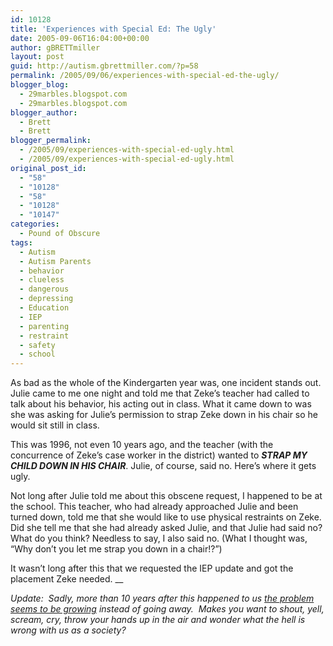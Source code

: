 ```yaml
---
id: 10128
title: 'Experiences with Special Ed: The Ugly'
date: 2005-09-06T16:04:00+00:00
author: gBRETTmiller
layout: post
guid: http://autism.gbrettmiller.com/?p=58
permalink: /2005/09/06/experiences-with-special-ed-the-ugly/
blogger_blog:
  - 29marbles.blogspot.com
  - 29marbles.blogspot.com
blogger_author:
  - Brett
  - Brett
blogger_permalink:
  - /2005/09/experiences-with-special-ed-ugly.html
  - /2005/09/experiences-with-special-ed-ugly.html
original_post_id:
  - "58"
  - "10128"
  - "58"
  - "10128"
  - "10147"
categories:
  - Pound of Obscure
tags:
  - Autism
  - Autism Parents
  - behavior
  - clueless
  - dangerous
  - depressing
  - Education
  - IEP
  - parenting
  - restraint
  - safety
  - school
---
```

As bad as the whole of the Kindergarten year was, one incident stands out. Julie came to me one night and told me that Zeke’s teacher had called to talk about his behavior, his acting out in class. What it came down to was she was asking for Julie’s permission to strap Zeke down in his chair so he would sit still in class.

This was 1996, not even 10 years ago, and the teacher (with the concurrence of Zeke’s case worker in the district) wanted to **_STRAP MY CHILD DOWN IN HIS CHAIR_**. Julie, of course, said no. Here’s where it gets ugly.

Not long after Julie told me about this obscene request, I happened to be at the school. This teacher, who had already approached Julie and been turned down, told me that she would like to use physical restraints on Zeke. Did she tell me that she had already asked Julie, and that Julie had said no? What do you think? Needless to say, I also said no. (What I thought was, “Why don’t you let me strap you down in a chair!?”)

It wasn’t long after this that we requested the IEP update and got the placement Zeke needed. __

_Update:  Sadly, more than 10 years after this happened to us [the problem seems to be growing](http://www.autismvox.com/use-of-restraints-increasing-in-public-schools/) instead of going away.  Makes you want to shout, yell, scream, cry, throw your hands up in the air and wonder what the hell is wrong with us as a society?_